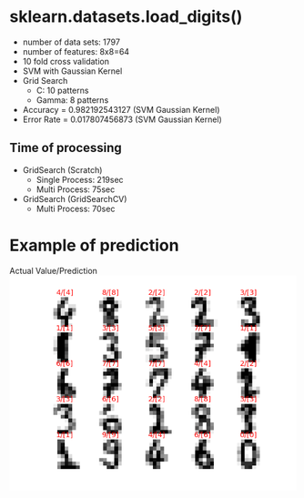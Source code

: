 # sklearn.datasets.load_digits()
* number of data sets: 1797
* number of features: 8x8=64
* 10 fold cross validation
* SVM with Gaussian Kernel
* Grid Search
  * C: 10 patterns
  * Gamma: 8 patterns
* Accuracy = 0.982192543127 (SVM Gaussian Kernel)
* Error Rate = 0.017807456873 (SVM Gaussian Kernel)


## Time of processing
* GridSearch (Scratch)
  * Single Process: 219sec
  * Multi Process: 75sec
* GridSearch (GridSearchCV)
  * Multi Process: 70sec

# Example of prediction
Actual Value/Prediction
![result](result.png)
